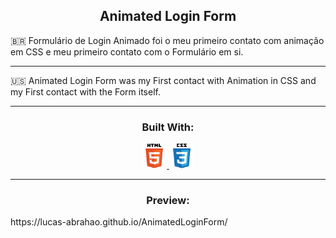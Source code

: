 <h2 align="center">Animated Login Form</h2>

🇧🇷 Formulário de Login Animado foi o meu primeiro contato com animação em CSS e meu primeiro contato com o Formulário em si.

---

🇺🇸 Animated Login Form was my First contact with Animation in CSS and my First contact with the Form itself.

---
<h3 align="center">Built With:</h3>

<div align="center">
  <a href="https://www.w3.org/html/" target="_blank" rel="noreferrer"> 
      <img src="https://raw.githubusercontent.com/devicons/devicon/master/icons/html5/html5-original-wordmark.svg" alt="html5" width="40" height="40"/> 
  </a>
  <a href="https://www.w3schools.com/css/" target="_blank" rel="noreferrer"> 
      <img src="https://raw.githubusercontent.com/devicons/devicon/master/icons/css3/css3-original-wordmark.svg" alt="css3" width="40" height="40"/> 
  </a> 
</div>

---

<h3 align="center"> Preview: </h3>
https://lucas-abrahao.github.io/AnimatedLoginForm/

